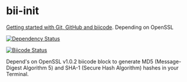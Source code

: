 # bii-init
[Getting started with Git, GitHub and biicode](http://blog.biicode.com/getting-started-with-openssl-git-and-github/). Depending on OpenSSL

[![Dependency Status](https://www.versioneye.com/user/projects/553e5b586f8344ac93000004/badge.svg?style=flat)](https://www.versioneye.com/user/projects/553e5b586f8344ac93000004)

[![Biicode Status](https://webapi.biicode.com/v1/badges/amalulla/amalulla/bii-init/master)](https://www.biicode.com/amalulla/bii-init) 

Depend's on OpenSSL v1.0.2 biicode block to generate MD5 (Message-Digest Algorithm 5) and SHA-1 (Secure Hash Algorithm) hashes in your Terminal.
